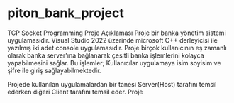 # piton_bank_project
TCP Socket Programming
Proje Açıklaması 
  Proje bir banka yönetim sistemi uygulamasıdır. Visual Studio 2022 üzerinde  microsoft C++ derleyicisi ile yazılmış iki adet console uygulamasıdır.
  Proje birçok kullanıcının eş zamanlı olarak banka server'ına bağlanarak çesitli banka işlemlerini kolayca yapabilmesini sağlar. 
    Bu işlemler; Kullanıcılar uygulamaya isim soyisim ve şifre ile giriş sağlayabilmektedir.
  
  
  Projede kullanılan uygulamalardan bir tanesi Server(Host) tarafını temsil ederken diğeri Client tarafını temsil eder.
  Proje
